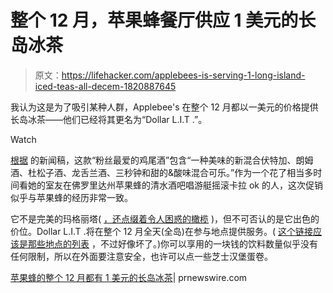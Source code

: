 # 整个 12 月，苹果蜂餐厅供应 1 美元的长岛冰茶

> 原文：<https://lifehacker.com/applebees-is-serving-1-long-island-iced-teas-all-decem-1820887645>

我认为这是为了吸引某种人群，Applebee's 在整个 12 月都以一美元的价格提供长岛冰茶——他们已经将其更名为“Dollar L.I.T .”。

Watch

[根据](https://www.prnewswire.com/news-releases/applebees-has-1-long-island-iced-tea-the-entire-month-of-december-300563881.html) 的新闻稿，这款“粉丝最爱的鸡尾酒”包含“一种美味的新混合伏特加、朗姆酒、杜松子酒、龙舌兰酒、三秒钟和甜的&酸味混合可乐。”作为一个花了相当多时间看她的室友在佛罗里达州苹果蜂的清水酒吧唱游艇摇滚卡拉 ok 的人，这次促销似乎与苹果蜂的经历非常一致。

它不是完美的玛格丽塔( [，还点缀着令人困惑的橄榄](http://applebees.com/menu/drinks/margaritas-and-sangrias/perfect-margarita) )，但不可否认的是它出色的价位。Dollar L.I.T .将在整个 12 月全天(全岛)在参与地点提供服务。( [这个链接应该是那些地点的列表](http://www.applebees.com/dollarteas) ，不过好像坏了。)你可以享用的一块钱的饮料数量似乎没有任何限制，所以在外面要注意安全，也许可以点一些芝士汉堡蛋卷。

[苹果蜂的整个 12 月都有 1 美元的长岛冰茶](https://www.prnewswire.com/news-releases/applebees-has-1-long-island-iced-tea-the-entire-month-of-december-300563881.html)| prnewswire.com